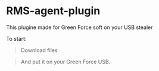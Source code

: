 # RMS-agent-plugin
This plugine made for Green Force soft on your USB stealer

To start:

> Download files

> And put it on your Green Force USB.

